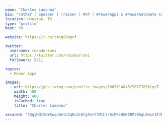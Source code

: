 ```yaml
---
name: "Charles Lamanna"
bio: "Father | Speaker | Trainer | MVP | #PowerApps & #PowerAutomate Community Super User | YouTuber Right-pointing triangle http://youtube.com/c/rezadorrani | Learn - Share - Clockwise rightwards and leftwards open circle arrows"
location: Houston, TX
type: "profile"
heat: 98

website: https://t.co/tAcqSdqguf

twitter:
  username: rezadorrani
  url: https://twitter.com/rezadorrani
  followers: 5211

topics:
  - Power Apps

images:
  - url: https://pbs.twimg.com/profile_images/1063114045270777856/qeT-jpWr_400x400.jpg
    width: 400
    height: 400
    isCached: true
    title: "Charles Lamanna"

secured: "5QqjHQI2wYKwqbGetb2qRudiECg9u+YlM1LYr6sMk+dGK0NMt06qL0mxn1FJNxWOv46kqCMB2WdtvXQFzAkdylqI126t2Y2Uqcrzelez2WwZdYwhXLm2GHm1o5f8T9DJhjaLPgtJKA7LSAlfEEW10tMUEALWNwb7uDQa0VwbtZYychG1bpet6bKq0c7OUw0gKNDUlc/EaCKHcj5FwKFNOpukMkVEQiEiXI8jN2Ng59/1W97yAIcVD3bo8LQpztva5rJj3NrXQJ92jMBgBGGw7KYNEDC3eNGx9mEpwuHq7UrhnJ/mlVBEivbVp8aWUmifPWaWDjhuubeDzi8kQM6bgt+/05erqEatIxGMq2VcDPLpxjRlin/Ua3MYaSKct25HKlrpQq4NUcR8BK9RKi/eiCxPPYwsxtQltMcCBQt0Y1c=;kgC0MUK+JT9ElYw9suX0Pg=="
---
```


